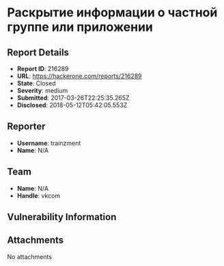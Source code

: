 # Раскрытие информации о частной группе или приложении

## Report Details
- **Report ID**: 216289
- **URL**: https://hackerone.com/reports/216289
- **State**: Closed
- **Severity**: medium
- **Submitted**: 2017-03-26T22:25:35.265Z
- **Disclosed**: 2018-05-12T05:42:05.553Z

## Reporter
- **Username**: trainzment
- **Name**: N/A

## Team
- **Name**: N/A
- **Handle**: vkcom

## Vulnerability Information


## Attachments
No attachments
